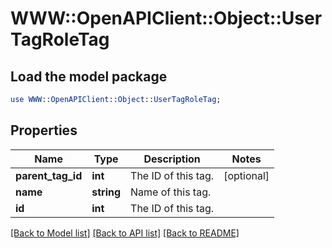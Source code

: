 # WWW::OpenAPIClient::Object::UserTagRoleTag

## Load the model package
```perl
use WWW::OpenAPIClient::Object::UserTagRoleTag;
```

## Properties
Name | Type | Description | Notes
------------ | ------------- | ------------- | -------------
**parent_tag_id** | **int** | The ID of this tag. | [optional] 
**name** | **string** | Name of this tag. | 
**id** | **int** | The ID of this tag. | 

[[Back to Model list]](../README.md#documentation-for-models) [[Back to API list]](../README.md#documentation-for-api-endpoints) [[Back to README]](../README.md)


